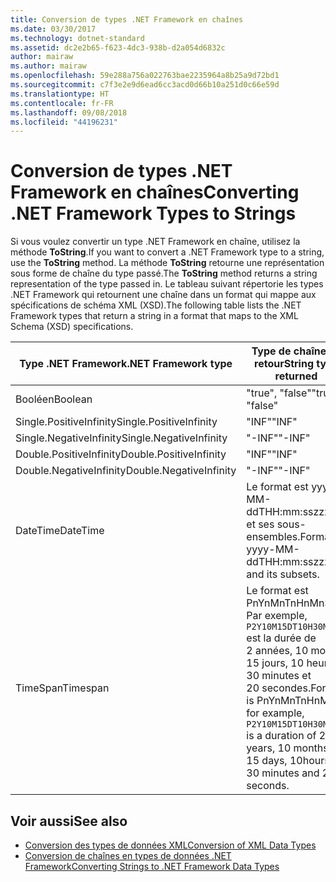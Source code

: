 ```yaml
---
title: Conversion de types .NET Framework en chaînes
ms.date: 03/30/2017
ms.technology: dotnet-standard
ms.assetid: dc2e2b65-f623-4dc3-938b-d2a054d6832c
author: mairaw
ms.author: mairaw
ms.openlocfilehash: 59e288a756a022763bae2235964a8b25a9d72bd1
ms.sourcegitcommit: c7f3e2e9d6ead6cc3acd0d66b10a251d0c66e59d
ms.translationtype: HT
ms.contentlocale: fr-FR
ms.lasthandoff: 09/08/2018
ms.locfileid: "44196231"
---
```

# <a name="converting-net-framework-types-to-strings"></a><span data-ttu-id="2c6db-102">Conversion de types .NET Framework en chaînes</span><span class="sxs-lookup"><span data-stu-id="2c6db-102">Converting .NET Framework Types to Strings</span></span>
<span data-ttu-id="2c6db-103">Si vous voulez convertir un type .NET Framework en chaîne, utilisez la méthode **ToString**.</span><span class="sxs-lookup"><span data-stu-id="2c6db-103">If you want to convert a .NET Framework type to a string, use the **ToString** method.</span></span> <span data-ttu-id="2c6db-104">La méthode **ToString** retourne une représentation sous forme de chaîne du type passé.</span><span class="sxs-lookup"><span data-stu-id="2c6db-104">The **ToString** method returns a string representation of the type passed in.</span></span> <span data-ttu-id="2c6db-105">Le tableau suivant répertorie les types .NET Framework qui retournent une chaîne dans un format qui mappe aux spécifications de schéma XML (XSD).</span><span class="sxs-lookup"><span data-stu-id="2c6db-105">The following table lists the .NET Framework types that return a string in a format that maps to the XML Schema (XSD) specifications.</span></span>  
  
|<span data-ttu-id="2c6db-106">Type .NET Framework</span><span class="sxs-lookup"><span data-stu-id="2c6db-106">.NET Framework type</span></span>|<span data-ttu-id="2c6db-107">Type de chaîne de retour</span><span class="sxs-lookup"><span data-stu-id="2c6db-107">String type returned</span></span>|  
|-------------------------|--------------------------|  
|<span data-ttu-id="2c6db-108">Booléen</span><span class="sxs-lookup"><span data-stu-id="2c6db-108">Boolean</span></span>|<span data-ttu-id="2c6db-109">"true", "false"</span><span class="sxs-lookup"><span data-stu-id="2c6db-109">"true", "false"</span></span>|  
|<span data-ttu-id="2c6db-110">Single.PositiveInfinity</span><span class="sxs-lookup"><span data-stu-id="2c6db-110">Single.PositiveInfinity</span></span>|<span data-ttu-id="2c6db-111">"INF"</span><span class="sxs-lookup"><span data-stu-id="2c6db-111">"INF"</span></span>|  
|<span data-ttu-id="2c6db-112">Single.NegativeInfinity</span><span class="sxs-lookup"><span data-stu-id="2c6db-112">Single.NegativeInfinity</span></span>|<span data-ttu-id="2c6db-113">"-INF"</span><span class="sxs-lookup"><span data-stu-id="2c6db-113">"-INF"</span></span>|  
|<span data-ttu-id="2c6db-114">Double.PositiveInfinity</span><span class="sxs-lookup"><span data-stu-id="2c6db-114">Double.PositiveInfinity</span></span>|<span data-ttu-id="2c6db-115">"INF"</span><span class="sxs-lookup"><span data-stu-id="2c6db-115">"INF"</span></span>|  
|<span data-ttu-id="2c6db-116">Double.NegativeInfinity</span><span class="sxs-lookup"><span data-stu-id="2c6db-116">Double.NegativeInfinity</span></span>|<span data-ttu-id="2c6db-117">"-INF"</span><span class="sxs-lookup"><span data-stu-id="2c6db-117">"-INF"</span></span>|  
|<span data-ttu-id="2c6db-118">DateTime</span><span class="sxs-lookup"><span data-stu-id="2c6db-118">DateTime</span></span>|<span data-ttu-id="2c6db-119">Le format est yyyy-MM-ddTHH:mm:sszzzzzz et ses sous-ensembles.</span><span class="sxs-lookup"><span data-stu-id="2c6db-119">Format is yyyy-MM-ddTHH:mm:sszzzzzz and its subsets.</span></span>|  
|<span data-ttu-id="2c6db-120">TimeSpan</span><span class="sxs-lookup"><span data-stu-id="2c6db-120">Timespan</span></span>|<span data-ttu-id="2c6db-121">Le format est PnYnMnTnHnMnS. Par exemple, `P2Y10M15DT10H30M20S` est la durée de 2 années, 10 mois, 15 jours, 10 heures, 30 minutes et 20 secondes.</span><span class="sxs-lookup"><span data-stu-id="2c6db-121">Format is PnYnMnTnHnMnS, for example, `P2Y10M15DT10H30M20S` is a duration of 2 years, 10 months, 15 days, 10hours, 30 minutes and 20 seconds.</span></span>|  
  
## <a name="see-also"></a><span data-ttu-id="2c6db-122">Voir aussi</span><span class="sxs-lookup"><span data-stu-id="2c6db-122">See also</span></span>

- [<span data-ttu-id="2c6db-123">Conversion des types de données XML</span><span class="sxs-lookup"><span data-stu-id="2c6db-123">Conversion of XML Data Types</span></span>](../../../../docs/standard/data/xml/conversion-of-xml-data-types.md)  
- [<span data-ttu-id="2c6db-124">Conversion de chaînes en types de données .NET Framework</span><span class="sxs-lookup"><span data-stu-id="2c6db-124">Converting Strings to .NET Framework Data Types</span></span>](../../../../docs/standard/data/xml/converting-strings-to-dotnet-data-types.md)
